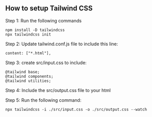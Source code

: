 ## How to setup Tailwind CSS

Step 1: Run the following commands

``` 
npm install -D tailwindcss
npx tailwindcss init
```

Step 2: Update tailwind.conf.js file to include this line:
```
content: ["*.html"],
```

Step 3: create src/input.css to include:
```
@tailwind base;
@tailwind components;
@tailwind utilities;
```

Step 4: Include the src/output.css file to your html

Step 5: Run the following command:
```
npx tailwindcss -i ./src/input.css -o ./src/output.css --watch
```